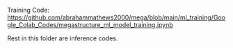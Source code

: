 Training Code: https://github.com/abrahammathews2000/mega/blob/main/ml_training/Google_Colab_Codes/megastructure_ml_model_training.ipynb

Rest in this folder are inference codes.
